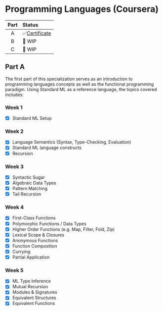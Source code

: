 # Programming Languages (Coursera)

| Part  | Status |
| :---: |   :---   |
|   A   | ✅[Certificate](https://www.coursera.org/account/accomplishments/verify/AN5CYX8PMXBV) |
|   B   |   🚧 WIP  |
|   C   |   🚧 WIP  |

## Part A
The first part of this specialization serves as an introduction to programming languages concepts as well as the functional programming paradigm. Using Standard ML as a reference language, the topics covered includes:

### Week 1
- [x] Standard ML Setup

### Week 2
- [x] Language Semantics (Syntax, Type-Checking, Evaluation)
- [x] Standard ML language constructs
- [x] Recursion

### Week 3
- [x] Syntactic Sugar
- [x] Algebraic Data Types
- [x] Pattern Matching
- [x] Tail Recursion

### Week 4
- [x] First-Class Functions
- [x] Polymorphic Functions / Data Types
- [x] Higher Order Functions (e.g. Map, Filter, Fold, Zip)
- [x] Lexical Scope & Closures
- [x] Anonymous Functions
- [x] Function Composition
- [x] Currying
- [x] Partial Application

### Week 5
- [x] ML Type Inference
- [x] Mutual Recursion
- [x] Modules & Signatures
- [x] Equivalent Structures
- [x] Equivalent Functions
